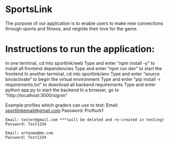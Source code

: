 # SportsLink
The purpose of our application is to enable users to make new connections through sports and fitness, and reignite their love for the game.


# Instructions to run the application:
In one terminal, cd into sportlink/web
Type and enter “npm install -y” to install all frontend dependencies
Type and enter “npm run dev” to start the frontend
In another terminal, cd into sportlink/env
Type and enter “source bin/activate” to begin the virtual environment
Type and enter “pip install -r requirements.txt” to download all backend requirements
Type and enter python app.py to start the backend
In a browser, go to “http://localhost:3000/signin” 

Example profiles which graders can use to test:
	Email: sportlinkemail@gmail.com
	Password: Profturk1

	Email: tester@gmail.com ***(will be deleted and re-created in testing)
	Password: Test1234

	Email: arteoma@me.com
	Password: Test1234

